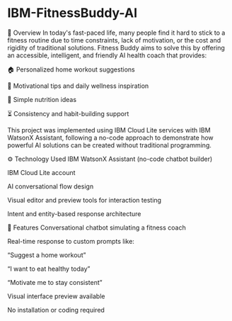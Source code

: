 # IBM-FitnessBuddy-AI
📌 Overview
In today's fast-paced life, many people find it hard to stick to a fitness routine due to time constraints, lack of motivation, or the cost and rigidity of traditional solutions. Fitness Buddy aims to solve this by offering an accessible, intelligent, and friendly AI health coach that provides:

🏠 Personalized home workout suggestions

🧠 Motivational tips and daily wellness inspiration

🍎 Simple nutrition ideas

⏳ Consistency and habit-building support

This project was implemented using IBM Cloud Lite services with IBM WatsonX Assistant, following a no-code approach to demonstrate how powerful AI solutions can be created without traditional programming.

⚙️ Technology Used
IBM WatsonX Assistant (no-code chatbot builder)

IBM Cloud Lite account

AI conversational flow design

Visual editor and preview tools for interaction testing

Intent and entity-based response architecture

🚀 Features
Conversational chatbot simulating a fitness coach

Real-time response to custom prompts like:

“Suggest a home workout”

“I want to eat healthy today”

“Motivate me to stay consistent”

Visual interface preview available

No installation or coding required
